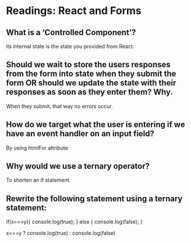 # Readings: React and Forms

## What is a ‘Controlled Component’?

its internal state is the state you provided from React. 

## Should we wait to store the users responses from the form into state when they submit the form OR should we update the state with their responses as soon as they enter them? Why.

When they submit, that way no errors occur.

## How do we target what the user is entering if we have an event handler on an input field?

By using htmlFor attribute

## Why would we use a ternary operator?

To shorten an if statement.

## Rewrite the following statement using a ternary statement:

if(x===y){
  console.log(true);
} else {
  console.log(false);
}

x===y ? console.log(true) : console.log(false)